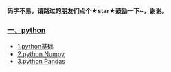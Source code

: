 **码字不易，请路过的朋友们点个★star★鼓励一下~，谢谢。**
### [一、python](https://github.com/WuZongYun/bigdata_study/tree/main/python)
* [1.python基础](https://github.com/WuZongYun/bigdata_study/tree/main/python/python%E5%9F%BA%E7%A1%80)
* [2.python Numpy](https://github.com/WuZongYun/bigdata_study/tree/main/python/pythonNumpy)
* [3.python Pandas](https://github.com/WuZongYun/bigdata_study/tree/main/python/pythonPandas)